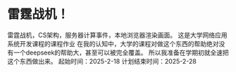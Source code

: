 # 雷霆战机！
雷霆战机，CS架构，服务器计算事件，本地浏览器渲染画面。
这是大学网络应用系统开发课程的课程作业
在我的认知中，大学的课程对做这个东西的帮助绝对没有一个deepseek的帮助大，甚至可以被完全覆盖。
所以我准备在学期初就全速把这个东西做出来。
起始时间：2025-2-18
计划结束时间：2025-2-28
